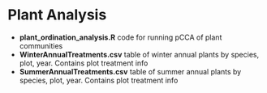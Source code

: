 # Plant Analysis

  * __plant_ordination_analysis.R__ code for running pCCA of plant communities
  * __WinterAnnualTreatments.csv__ table of winter annual plants by species, plot, year. Contains plot treatment info
  * __SummerAnnualTreatments.csv__ table of summer annual plants by species, plot, year. Contains plot treatment info
